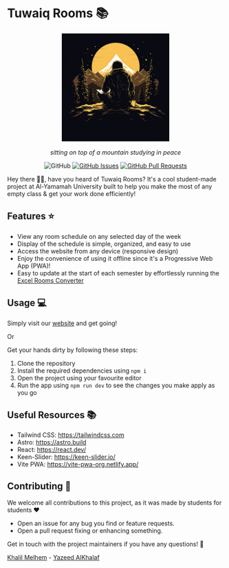 # Tuwaiq Rooms 📚

<div align="center">
  <figure>
    <img src="./public/logos/AppIcon.png" width="250px" />
    <figcaption>
      <p>
        <em>sitting on top of a mountain studying in peace</em>
      </p>
    </figcaption>
  </figure>

  ![GitHub](https://img.shields.io/github/license/GDSC-YU/tuwaiq-classrooms?style=for-the-badge)
  [![GitHub Issues](https://img.shields.io/github/issues/GDSC-YU/tuwaiq-classrooms?style=for-the-badge)](https://github.com/GDSC-YU/tuwaiq-classrooms/issues)
  [![GitHub Pull Requests](https://img.shields.io/github/issues-pr/GDSC-YU/tuwaiq-classrooms?style=for-the-badge)](https://github.com/GDSC-YU/tuwaiq-classrooms/pulls)
</div>

Hey there 👋🏻, have you heard of Tuwaiq Rooms? It's a cool student-made project at Al-Yamamah University built to help you make the most of any empty class & get your work done efficiently! 

## Features ⭐

- View any room schedule on any selected day of the week
- Display of the schedule is simple, organized, and easy to use
- Access the website from any device (responsive design)
- Enjoy the convenience of using it offline since it's a Progressive Web App (PWA)!
- Easy to update at the start of each semester by effortlessly running the [Excel Rooms Converter](https://github.com/GDSC-YU/excel-rooms-converter)

## Usage 💻

Simply visit our [website](https://tc.gdscyu.com/) and get going!

Or

Get your hands dirty by following these steps:

1. Clone the repository
2. Install the required dependencies using `npm i`
3. Open the project using your favourite editor
4. Run the app using `npm run dev` to see the changes you make apply as you go

## Useful Resources 📚

- Tailwind CSS: https://tailwindcss.com
- Astro: https://astro.build
- React: https://react.dev/
- Keen-Slider: https://keen-slider.io/
- Vite PWA: https://vite-pwa-org.netlify.app/

## Contributing 🤝

We welcome all contributions to this project, as it was made by students for students ❤️

- Open an issue for any bug you find or feature requests.
- Open a pull request fixing or enhancing something.

Get in touch with the project maintainers if you have any questions! 🚀

[Khalil Melhem](https://github.com/g9wz) - [Yazeed AlKhalaf](https://github.com/YazeedAlKhalaf)
